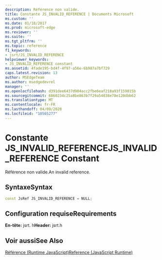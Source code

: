 ```yaml
---
description: Référence non valide.
title: Constante JS_INVALID_REFERENCE | Documents Microsoft
ms.custom: ''
ms.date: 01/18/2017
ms.prod: microsoft-edge
ms.reviewer: ''
ms.suite: ''
ms.tgt_pltfrm: ''
ms.topic: reference
f1_keywords:
- jsrt/JS_INVALID_REFERENCE
helpviewer_keywords:
- JS_INVALID_REFERENCE constant
ms.assetid: 4fade195-bd4f-4f97-a56e-6b987a7bf729
caps.latest.revision: 13
author: MSEdgeTeam
ms.author: msedgedevrel
manager: ''
ms.openlocfilehash: d391dee6437d904acc2fbe6eaf218a93f159815b
ms.sourcegitcommit: 6860234c25a8be863b7f29a54838e78e120dbb62
ms.translationtype: MT
ms.contentlocale: fr-FR
ms.lasthandoff: 04/09/2020
ms.locfileid: "10565277"
---
```

# <span data-ttu-id="6414d-103">Constante JS_INVALID_REFERENCE</span><span class="sxs-lookup"><span data-stu-id="6414d-103">JS_INVALID_REFERENCE Constant</span></span>
<span data-ttu-id="6414d-104">Référence non valide.</span><span class="sxs-lookup"><span data-stu-id="6414d-104">An invalid reference.</span></span>  
  
## <span data-ttu-id="6414d-105">Syntaxe</span><span class="sxs-lookup"><span data-stu-id="6414d-105">Syntax</span></span>  
  
```cpp  
const JsRef JS_INVALID_REFERENCE = NULL;  
```  
  
## <span data-ttu-id="6414d-106">Configuration requise</span><span class="sxs-lookup"><span data-stu-id="6414d-106">Requirements</span></span>  
 <span data-ttu-id="6414d-107">**En-tête:** jsrt. h</span><span class="sxs-lookup"><span data-stu-id="6414d-107">**Header:** jsrt.h</span></span>  
  
## <span data-ttu-id="6414d-108">Voir aussi</span><span class="sxs-lookup"><span data-stu-id="6414d-108">See Also</span></span>  
 [<span data-ttu-id="6414d-109">Référence (Runtime JavaScript)</span><span class="sxs-lookup"><span data-stu-id="6414d-109">Reference (JavaScript Runtime)</span></span>](../chakra-hosting/reference-javascript-runtime.md)